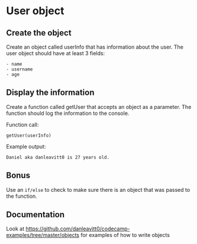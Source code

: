 # User object

## Create the object

Create an object called userInfo that has information about the user. The user object should have 
at least 3 fields:

	- name
	- username
	- age

## Display the information

Create a function called getUser that accepts an object as a parameter. The function should log
the information to the console.

Function call:
```
getUser(userInfo)
```
Example output:
```
Daniel aka danleavitt0 is 27 years old.
```

## Bonus
Use an `if/else` to check to make sure there is an object that was passed to the function.

## Documentation
Look at https://github.com/danleavitt0/codecamp-examples/tree/master/objects for examples of how to write objects